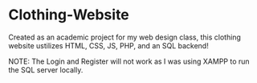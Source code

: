 # Clothing-Website
Created as an academic project for my web design class, this clothing website ustilizes HTML, CSS, JS, PHP, and an SQL backend!

NOTE: The Login and Register will not work as I was using XAMPP to run the SQL server locally.

